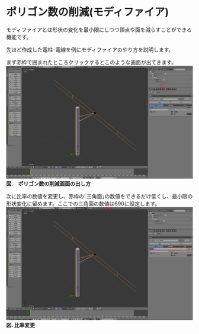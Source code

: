 # ポリゴン数の削減\(モディファイア\)

モディファイアとは形状の変化を最小限にしつつ頂点や面を減らすことができる機能です。

先ほど作成した電柱･電線を例にモディファイアのやり方を説明します。

まず赤枠で囲まれたところクリックするとこのような画面が出てきます。![](/assets/2017y07m06d_161727537.jpg)**図.　ポリゴン数の削減画面の出し方**

次に比率の数値を変更し、赤枠の｢三角面｣の数値をできるだけ低くし、最小限の形状変化に留めます。ここでの三角面の数値は690に設定します。![](/assets/2017y07m06d_164532087.jpg)**図. 比率変更**

